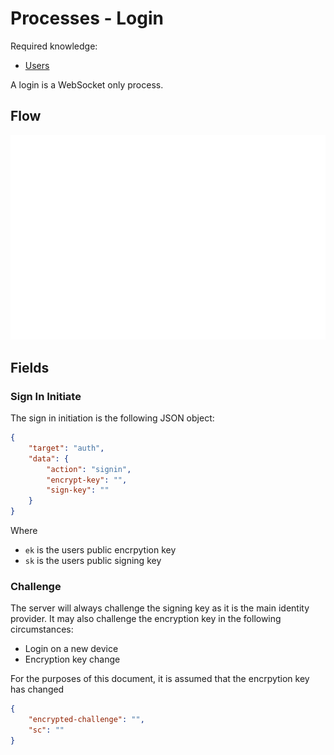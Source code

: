 # Processes - Login

Required knowledge: 
- [Users](../definitions/User.md)

A login is a WebSocket only process. 

## Flow

![Login Flow Diagram](/api/diagrams/flows/ws/Login.png)

## Fields

### Sign In Initiate

The sign in initiation is the following JSON object:

```json
{
    "target": "auth",
    "data": {
        "action": "signin",
        "encrypt-key": "",
        "sign-key": ""
    }
}
```

Where
- `ek` is the users public encrpytion key
- `sk` is the users public signing key

### Challenge

The server will always challenge the signing key as it is the main identity provider. It may also challenge the encryption key in the following circumstances:
- Login on a new device
- Encryption key change

For the purposes of this document, it is assumed that the encrpytion key has changed

```json
{
    "encrypted-challenge": "",
    "sc": ""
}
```
